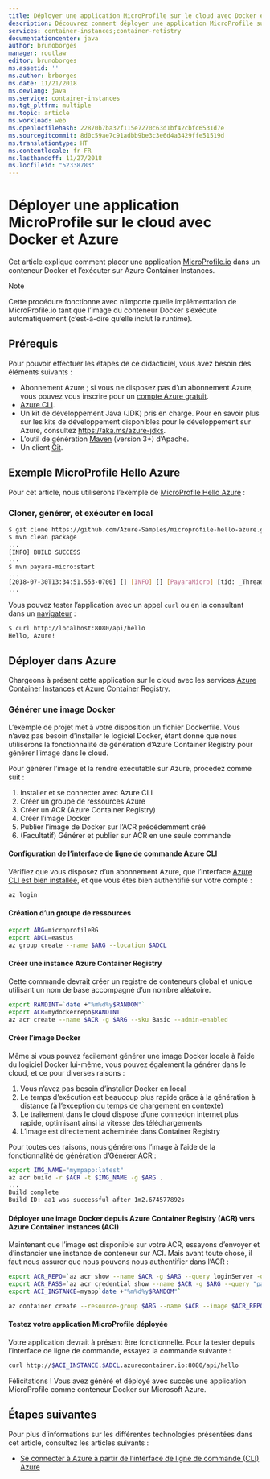 ```yaml
---
title: Déployer une application MicroProfile sur le cloud avec Docker et Azure
description: Découvrez comment déployer une application MicroProfile sur le cloud à l’aide de Docker et d’Azure Container Instances.
services: container-instances;container-retistry
documentationcenter: java
author: brunoborges
manager: routlaw
editor: brunoborges
ms.assetid: ''
ms.author: brborges
ms.date: 11/21/2018
ms.devlang: java
ms.service: container-instances
ms.tgt_pltfrm: multiple
ms.topic: article
ms.workload: web
ms.openlocfilehash: 22870b7ba32f115e7270c63d1bf42cbfc6531d7e
ms.sourcegitcommit: 8d0c59ae7c91adbb9be3c3e6d4a3429ffe51519d
ms.translationtype: HT
ms.contentlocale: fr-FR
ms.lasthandoff: 11/27/2018
ms.locfileid: "52338783"
---
```

# <a name="deploy-a-microprofile-application-to-the-cloud-with-docker-and-azure"></a>Déployer une application MicroProfile sur le cloud avec Docker et Azure

Cet article explique comment placer une application [MicroProfile.io] dans un conteneur Docker et l’exécuter sur Azure Container Instances.

> [!NOTE]
>
> Cette procédure fonctionne avec n’importe quelle implémentation de MicroProfile.io tant que l’image du conteneur Docker s’exécute automatiquement (c’est-à-dire qu’elle inclut le runtime).

## <a name="prerequisites"></a>Prérequis

Pour pouvoir effectuer les étapes de ce didacticiel, vous avez besoin des éléments suivants :

* Abonnement Azure ; si vous ne disposez pas d’un abonnement Azure, vous pouvez vous inscrire pour un [compte Azure gratuit].
* [Azure CLI].
* Un kit de développement Java (JDK) pris en charge. Pour en savoir plus sur les kits de développement disponibles pour le développement sur Azure, consultez <https://aka.ms/azure-jdks>.
* L’outil de génération [Maven] (version 3+) d’Apache.
* Un client [Git].

## <a name="microprofile-hello-azure-sample"></a>Exemple MicroProfile Hello Azure

Pour cet article, nous utiliserons l’exemple de [MicroProfile Hello Azure](https://github.com/azure-samples/microprofile-hello-azure) :

### <a name="clone-build-and-run-locally"></a>Cloner, générer, et exécuter en local

```bash
$ git clone https://github.com/Azure-Samples/microprofile-hello-azure.git
$ mvn clean package
...
[INFO] BUILD SUCCESS
...
$ mvn payara-micro:start
...
[2018-07-30T13:34:51.553-0700] [] [INFO] [] [PayaraMicro] [tid: _ThreadID=1 _ThreadName=main] [timeMillis: 1532982891553] [levelValue: 800] Payara Micro  5.182 #badassmicrofish (build 303) ready in 10,304 (ms)
...
```

Vous pouvez tester l’application avec un appel `curl` ou en la consultant dans un [navigateur](http://localhost:8080/api/hello) :

```bash
$ curl http://localhost:8080/api/hello
Hello, Azure!
```

## <a name="deploy-to-azure"></a>Déployer dans Azure

Chargeons à présent cette application sur le cloud avec les services [Azure Container Instances] et [Azure Container Registry].

### <a name="build-a-docker-image"></a>Générer une image Docker

L’exemple de projet met à votre disposition un fichier Dockerfile. Vous n’avez pas besoin d’installer le logiciel Docker, étant donné que nous utiliserons la fonctionnalité de génération d’Azure Container Registry pour générer l’image dans le cloud.

Pour générer l’image et la rendre exécutable sur Azure, procédez comme suit :

1. Installer et se connecter avec Azure CLI
1. Créer un groupe de ressources Azure
1. Créer un ACR (Azure Container Registry)
1. Créer l’image Docker
1. Publier l’image de Docker sur l’ACR précédemment créé
1. (Facultatif) Générer et publier sur ACR en une seule commande


#### <a name="set-up-azure-cli"></a>Configuration de l’interface de ligne de commande Azure CLI

Vérifiez que vous disposez d’un abonnement Azure, que l’interface [Azure CLI est bien installée](https://docs.microsoft.com/cli/azure/install-azure-cli?view=azure-cli-latest), et que vous êtes bien authentifié sur votre compte :

```bash
az login
```

#### <a name="create-a-resource-group"></a>Création d’un groupe de ressources

```bash
export ARG=microprofileRG
export ADCL=eastus
az group create --name $ARG --location $ADCL
```

#### <a name="create-an-azure-container-registry-instance"></a>Créer une instance Azure Container Registry

Cette commande devrait créer un registre de conteneurs global et unique utilisant un nom de base accompagné d’un nombre aléatoire.

```bash
export RANDINT=`date +"%m%d%y$RANDOM"`
export ACR=mydockerrepo$RANDINT
az acr create --name $ACR -g $ARG --sku Basic --admin-enabled
```

#### <a name="build-the-docker-image"></a>Créer l’image Docker

Même si vous pouvez facilement générer une image Docker locale à l’aide du logiciel Docker lui-même, vous pouvez également la générer dans le cloud, et ce pour diverses raisons :

1. Vous n’avez pas besoin d’installer Docker en local
1. Le temps d’exécution est beaucoup plus rapide grâce à la génération à distance (à l’exception du temps de chargement en contexte)
1. Le traitement dans le cloud dispose d’une connexion internet plus rapide, optimisant ainsi la vitesse des téléchargements
1. L’image est directement acheminée dans Container Registry

Pour toutes ces raisons, nous générerons l’image à l’aide de la fonctionnalité de génération d’[Générer ACR] :

```bash
export IMG_NAME="mympapp:latest"
az acr build -r $ACR -t $IMG_NAME -g $ARG .
...
Build complete
Build ID: aa1 was successful after 1m2.674577892s
```

#### <a name="deploy-docker-image-from-azure-container-registry-acr-into-container-instances-aci"></a>Déployer une image Docker depuis Azure Container Registry (ACR) vers Azure Container Instances (ACI)

Maintenant que l’image est disponible sur votre ACR, essayons d’envoyer et d’instancier une instance de conteneur sur ACI. Mais avant toute chose, il faut nous assurer que nous pouvons nous authentifier dans l’ACR :

```bash
export ACR_REPO=`az acr show --name $ACR -g $ARG --query loginServer -o tsv`
export ACR_PASS=`az acr credential show --name $ACR -g $ARG --query "passwords[0].value" -o tsv`
export ACI_INSTANCE=myapp`date +"%m%d%y$RANDOM"`

az container create --resource-group $ARG --name $ACR --image $ACR_REPO/$IMG_NAME --cpu 1 --memory 1 --registry-login-server $ACR_REPO --registry-username $ACR --registry-password $ACR_PASS --dns-name-label $ACI_INSTANCE --ports 8080
```

#### <a name="test-your-deployed-microprofile-application"></a>Testez votre application MicroProfile déployée

Votre application devrait à présent être fonctionnelle. Pour la tester depuis l’interface de ligne de commande, essayez la commande suivante :

```bash
curl http://$ACI_INSTANCE.$ADCL.azurecontainer.io:8080/api/hello
````

Félicitations ! Vous avez généré et déployé avec succès une application MicroProfile comme conteneur Docker sur Microsoft Azure.

## <a name="next-steps"></a>Étapes suivantes

Pour plus d’informations sur les différentes technologies présentées dans cet article, consultez les articles suivants :

* [Se connecter à Azure à partir de l’interface de ligne de commande (CLI) Azure](/azure/xplat-cli-connect)

<!-- URL List -->

[Générer ACR]: https://docs.microsoft.com/azure/container-registry/container-registry-build-overview
[MicroProfile.io]: https://microprofile.io
[Azure CLI]: /cli/azure/overview
[Azure for Java Developers]: https://docs.microsoft.com/java/azure/
[Azure portal]: https://portal.azure.com/
[compte Azure gratuit]: https://azure.microsoft.com/pricing/free-trial/
[Git]: https://github.com/
[Maven]: http://maven.apache.org/
[Java Development Kit (JDK)]: https://aka.ms/azure-jdks
<!-- http://www.oracle.com/technetwork/java/javase/downloads/ -->
[Azure Container Instances]: https://docs.microsoft.com/azure/container-instances/
[Azure Container Registry]:  https://docs.microsoft.com/azure/container-registry